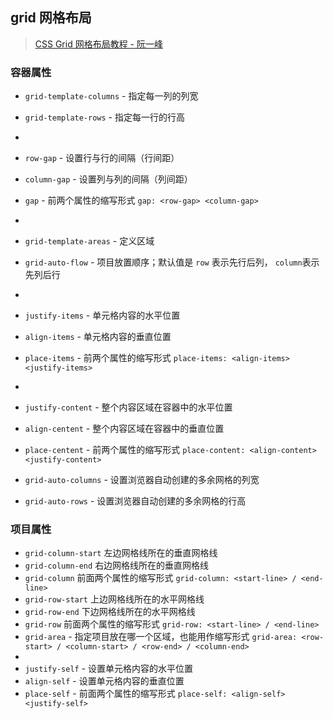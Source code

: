 ## grid 网格布局

> [CSS Grid 网格布局教程 - 阮一峰](https://www.ruanyifeng.com/blog/2019/03/grid-layout-tutorial.html)


### 容器属性

- `grid-template-columns` - 指定每一列的列宽
- `grid-template-rows` - 指定每一行的行高
- 
- `row-gap` - 设置行与行的间隔（行间距）
- `column-gap` - 设置列与列的间隔（列间距）
- `gap` - 前两个属性的缩写形式  `gap: <row-gap> <column-gap>`
- 
- `grid-template-areas` - 定义区域

- `grid-auto-flow` - 项目放置顺序；默认值是 `row` 表示先行后列， `column`表示先列后行
- 
- `justify-items` - 单元格内容的水平位置
- `align-items` - 单元格内容的垂直位置
- `place-items` - 前两个属性的缩写形式  `place-items: <align-items> <justify-items>`
- 
- `justify-content` - 整个内容区域在容器中的水平位置
- `align-centent` - 整个内容区域在容器中的垂直位置
- `place-centent` - 前两个属性的缩写形式 `place-content: <align-content> <justify-content>`
- `grid-auto-columns` - 设置浏览器自动创建的多余网格的列宽
- `grid-auto-rows` - 设置浏览器自动创建的多余网格的行高

### 项目属性

- `grid-column-start` 左边网格线所在的垂直网格线
- `grid-column-end` 右边网格线所在的垂直网格线
- `grid-column` 前面两个属性的缩写形式 `grid-column: <start-line> / <end-line>`
- `grid-row-start` 上边网格线所在的水平网格线
- `grid-row-end` 下边网格线所在的水平网格线
- `grid-row` 前面两个属性的缩写形式 `grid-row: <start-line> / <end-line>`
- `grid-area` - 指定项目放在哪一个区域，也能用作缩写形式 `grid-area: <row-start> / <column-start> / <row-end> / <column-end>`
- 
- `justify-self` - 设置单元格内容的水平位置
- `align-self` - 设置单元格内容的垂直位置
- `place-self` - 前面两个属性的缩写形式  `place-self: <align-self> <justify-self>`

